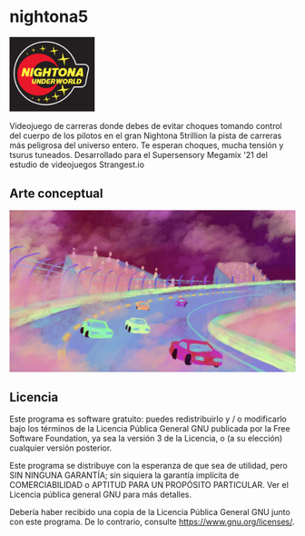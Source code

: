 nightona5
==========
<img src="pics/nightona.png" width="150px"><br>

Videojuego de carreras donde debes de evitar choques tomando control del cuerpo de los pilotos en el gran Nightona 5trillion la pista de carreras más peligrosa del universo entero. Te esperan choques, mucha tensión y tsurus tuneados. Desarrollado para el Supersensory Megamix '21 del estudio de videojuegos Strangest.io

## Arte conceptual
<img src="pics/concepto.png"><br>


## Licencia
Este programa es software gratuito: puedes redistribuirlo y / o modificarlo
bajo los términos de la Licencia Pública General GNU publicada por
la Free Software Foundation, ya sea la versión 3 de la Licencia, o
(a su elección) cualquier versión posterior.

Este programa se distribuye con la esperanza de que sea de utilidad,
pero SIN NINGUNA GARANTÍA; sin siquiera la garantía implícita de
COMERCIABILIDAD o APTITUD PARA UN PROPÓSITO PARTICULAR. Ver el
Licencia pública general GNU para más detalles.

Debería haber recibido una copia de la Licencia Pública General GNU
junto con este programa. De lo contrario, consulte <https://www.gnu.org/licenses/>.